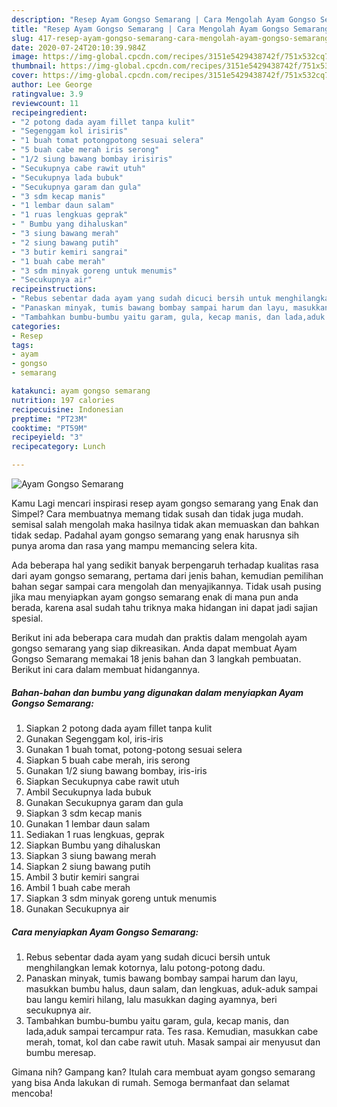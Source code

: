 ```yaml
---
description: "Resep Ayam Gongso Semarang | Cara Mengolah Ayam Gongso Semarang Yang Enak Dan Mudah"
title: "Resep Ayam Gongso Semarang | Cara Mengolah Ayam Gongso Semarang Yang Enak Dan Mudah"
slug: 417-resep-ayam-gongso-semarang-cara-mengolah-ayam-gongso-semarang-yang-enak-dan-mudah
date: 2020-07-24T20:10:39.984Z
image: https://img-global.cpcdn.com/recipes/3151e5429438742f/751x532cq70/ayam-gongso-semarang-foto-resep-utama.jpg
thumbnail: https://img-global.cpcdn.com/recipes/3151e5429438742f/751x532cq70/ayam-gongso-semarang-foto-resep-utama.jpg
cover: https://img-global.cpcdn.com/recipes/3151e5429438742f/751x532cq70/ayam-gongso-semarang-foto-resep-utama.jpg
author: Lee George
ratingvalue: 3.9
reviewcount: 11
recipeingredient:
- "2 potong dada ayam fillet tanpa kulit"
- "Segenggam kol irisiris"
- "1 buah tomat potongpotong sesuai selera"
- "5 buah cabe merah iris serong"
- "1/2 siung bawang bombay irisiris"
- "Secukupnya cabe rawit utuh"
- "Secukupnya lada bubuk"
- "Secukupnya garam dan gula"
- "3 sdm kecap manis"
- "1 lembar daun salam"
- "1 ruas lengkuas geprak"
- " Bumbu yang dihaluskan"
- "3 siung bawang merah"
- "2 siung bawang putih"
- "3 butir kemiri sangrai"
- "1 buah cabe merah"
- "3 sdm minyak goreng untuk menumis"
- "Secukupnya air"
recipeinstructions:
- "Rebus sebentar dada ayam yang sudah dicuci bersih untuk menghilangkan lemak kotornya, lalu potong-potong dadu."
- "Panaskan minyak, tumis bawang bombay sampai harum dan layu, masukkan bumbu halus, daun salam, dan lengkuas, aduk-aduk sampai bau langu kemiri hilang, lalu masukkan daging ayamnya, beri secukupnya air."
- "Tambahkan bumbu-bumbu yaitu garam, gula, kecap manis, dan lada,aduk sampai tercampur rata. Tes rasa. Kemudian, masukkan cabe merah, tomat, kol dan cabe rawit utuh. Masak sampai air menyusut dan bumbu meresap."
categories:
- Resep
tags:
- ayam
- gongso
- semarang

katakunci: ayam gongso semarang 
nutrition: 197 calories
recipecuisine: Indonesian
preptime: "PT23M"
cooktime: "PT59M"
recipeyield: "3"
recipecategory: Lunch

---
```



![Ayam Gongso Semarang](https://img-global.cpcdn.com/recipes/3151e5429438742f/751x532cq70/ayam-gongso-semarang-foto-resep-utama.jpg)

Kamu Lagi mencari inspirasi resep ayam gongso semarang yang Enak dan Simpel? Cara membuatnya memang tidak susah dan tidak juga mudah. semisal salah mengolah maka hasilnya tidak akan memuaskan dan bahkan tidak sedap. Padahal ayam gongso semarang yang enak harusnya sih punya aroma dan rasa yang mampu memancing selera kita.



Ada beberapa hal yang sedikit banyak berpengaruh terhadap kualitas rasa dari ayam gongso semarang, pertama dari jenis bahan, kemudian pemilihan bahan segar sampai cara mengolah dan menyajikannya. Tidak usah pusing jika mau menyiapkan ayam gongso semarang enak di mana pun anda berada, karena asal sudah tahu triknya maka hidangan ini dapat jadi sajian spesial.


Berikut ini ada beberapa cara mudah dan praktis dalam mengolah ayam gongso semarang yang siap dikreasikan. Anda dapat membuat Ayam Gongso Semarang memakai 18 jenis bahan dan 3 langkah pembuatan. Berikut ini cara dalam membuat hidangannya.

<!--inarticleads1-->

##### Bahan-bahan dan bumbu yang digunakan dalam menyiapkan Ayam Gongso Semarang:

1. Siapkan 2 potong dada ayam fillet tanpa kulit
1. Gunakan Segenggam kol, iris-iris
1. Gunakan 1 buah tomat, potong-potong sesuai selera
1. Siapkan 5 buah cabe merah, iris serong
1. Gunakan 1/2 siung bawang bombay, iris-iris
1. Siapkan Secukupnya cabe rawit utuh
1. Ambil Secukupnya lada bubuk
1. Gunakan Secukupnya garam dan gula
1. Siapkan 3 sdm kecap manis
1. Gunakan 1 lembar daun salam
1. Sediakan 1 ruas lengkuas, geprak
1. Siapkan  Bumbu yang dihaluskan
1. Siapkan 3 siung bawang merah
1. Siapkan 2 siung bawang putih
1. Ambil 3 butir kemiri sangrai
1. Ambil 1 buah cabe merah
1. Siapkan 3 sdm minyak goreng untuk menumis
1. Gunakan Secukupnya air




<!--inarticleads2-->

##### Cara menyiapkan Ayam Gongso Semarang:

1. Rebus sebentar dada ayam yang sudah dicuci bersih untuk menghilangkan lemak kotornya, lalu potong-potong dadu.
1. Panaskan minyak, tumis bawang bombay sampai harum dan layu, masukkan bumbu halus, daun salam, dan lengkuas, aduk-aduk sampai bau langu kemiri hilang, lalu masukkan daging ayamnya, beri secukupnya air.
1. Tambahkan bumbu-bumbu yaitu garam, gula, kecap manis, dan lada,aduk sampai tercampur rata. Tes rasa. Kemudian, masukkan cabe merah, tomat, kol dan cabe rawit utuh. Masak sampai air menyusut dan bumbu meresap.




Gimana nih? Gampang kan? Itulah cara membuat ayam gongso semarang yang bisa Anda lakukan di rumah. Semoga bermanfaat dan selamat mencoba!
